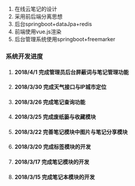 1. 在线云笔记的设计
2. 采用前后端分离思想
2. 后台springboot+dataJpa+redis
4. 前端使用vue.js渲染
5. 后台管理系统使用springboot+freemarker

### 系统开发进度
1. #### 2018/4/1  完成管理员后台屏蔽词与笔记管理功能
1. #### 2018/3/30 完成天气接口与IP城市定位
1. #### 2018/3/26 完成笔记查询功能
1. #### 2018/3/25 完成废纸篓与收藏模块
1. #### 2018/3/22 完善笔记模块中图片与笔记分享模块
1. #### 2018/3/20 完成标签模块的开发
1. #### 2018/3/17 完成笔记模块的开发
1. #### 2018/3/15 完成笔记本模块的开发

   